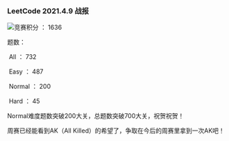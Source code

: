 ### LeetCode 2021.4.9 战报

<img src="C:\Users\Administrator\Desktop\QQ截图20210409160412.png" style="float:left" />

竞赛积分 ： 1636

题数：

​	All ： 732

​	Easy ： 487

​	Normal ： 200

​	Hard ： 45



Normal难度题数突破200大关，总题数突破700大关，祝贺祝贺！

周赛已经能看到AK（All Killed）的希望了，争取在今后的周赛里拿到一次AK吧！